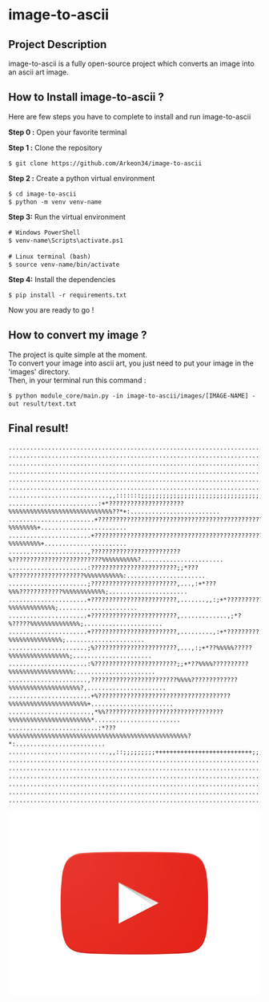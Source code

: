# image-to-ascii
## Project Description
image-to-ascii is a fully open-source project which converts an image into an ascii art image. </br>
## How to Install image-to-ascii ?
Here are few steps you have to complete to install and run image-to-ascii

**Step 0 :** Open your favorite terminal

**Step 1 :** Clone the repository

```
$ git clone https://github.com/Arkeon34/image-to-ascii
```

**Step 2 :** Create a python virtual environment

```
$ cd image-to-ascii
$ python -m venv venv-name
```

**Step 3:** Run the virtual environment
```
# Windows PowerShell
$ venv-name\Scripts\activate.ps1

# Linux terminal (bash)
$ source venv-name/bin/activate
```

**Step 4:** Install the dependencies
```
$ pip install -r requirements.txt
```
Now you are ready to go !

## How to convert my image ?
The project is quite simple at the moment. </br>
To convert your image into ascii art, you just need to put your image in the 'images' directory. </br>
Then, in your terminal run this command :
```
$ python module_core/main.py -in image-to-ascii/images/[IMAGE-NAME] -out result/text.txt
```

## Final result!

```
............................................................................................................
............................................................................................................
............................................................................................................
............................................................................................................
............................................................................................................
............................................................................................................
............................,,:::::::;;;;;;;;;;;;;;;;;;;;;;;;;;;;;;;;;;;;:::::,,............................
.........................:+*?????????????????????%%%%%%%%%%%%%%%%%%%%%%%%%%%%%??*+:.........................
........................+??????????????????????????????????????????????????%%%%%%%%+........................
.......................+???????????????????????????????????????????????????%%%%%%%%%+.......................
......................,?????????????????????????%?????????????????????????%%%%%%%%%%?.......................
......................:????????????????????????;;*???%????????????????????%%%%%%%%%%%:......................
......................;????????????????????????,...,:+*???%%%????????????%%%%%%%%%%%%;......................
......................+????????????????????????,.......,,:;+*???????????%%%%%%%%%%%%%;......................
......................+????????????????????????,.............,;*?%?????%%%%%%%%%%%%%%;......................
......................+????????????????????????,.........,:+*?????????%%%%%%%%%%%%%%%;......................
......................;%???????????????????????,...,:;+*??%%%%%?????%%%%%%%%%%%%%%%%%;......................
......................:%???????????????????????;;+*??%%%%??????????%%%%%%%%%%%%%%%%%%:......................
......................,????????????????????????%%%%?????????????%%%%%%%%%%%%%%%%%%%%?,......................
.......................+%?????????????????????????????????????%%%%%%%%%%%%%%%%%%%%%%+.......................
.......................,*%%?????????????????????????????????%%%%%%%%%%%%%%%%%%%%%%%*........................
.........................:*???%%%%%%%%%%%%%%%%%%%%%%%%%%%%%%%%%%%%%%%%%%%%%%%%%%?*:.........................
............................,,::;;;;;;;;;+++++++++++++++++++++++++++;;;;;;;;:::,............................
............................................................................................................
............................................................................................................
............................................................................................................
............................................................................................................
............................................................................................................
............................................................................................................

```
![demo-image](images/demo-image.png)

